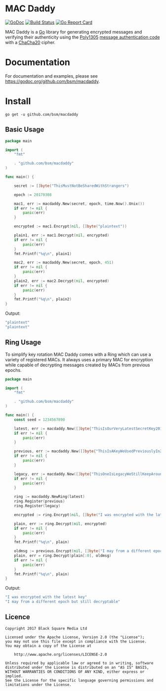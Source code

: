 # MAC Daddy

[![GoDoc](https://godoc.org/github.com/bsm/macdaddy?status.svg)](https://godoc.org/github.com/bsm/macdaddy)
[![Build Status](https://travis-ci.org/bsm/macdaddy.svg?branch=master)](https://travis-ci.org/bsm/macdaddy)
[![Go Report Card](https://goreportcard.com/badge/github.com/bsm/macdaddy)](https://goreportcard.com/report/github.com/bsm/macdaddy)

MAC Daddy is a [Go](https://golang.org) library for generating encrypted messages and verifying their authenticity using the [Poly1305](https://en.wikipedia.org/wiki/Poly1305) [message authentication code](https://en.wikipedia.org/wiki/Message_authentication_code) with a [ChaCha20](https://en.wikipedia.org/wiki/Salsa20#ChaCha_variant) cipher.

# Documentation

For documentation and examples, please see https://godoc.org/github.com/bsm/macdaddy.

# Install

```
go get -u github.com/bsm/macdaddy
```

## Basic Usage

```go
package main

import (
    "fmt"

    . "github.com/bsm/macdaddy"
)

func main() {

	secret := []byte("ThisMustNotBeSharedWithStrangers")

	epoch := 20170308

	mac1, err := macdaddy.New(secret, epoch, time.Now().Unix())
	if err != nil {
		panic(err)
	}

	encrypted := mac1.Encrypt(nil, []byte("plaintext"))

	plain1, err := mac1.Decrypt(nil, encrypted)
	if err != nil {
		panic(err)
	}
	fmt.Printf("%q\n", plain1)

	mac2, err := macdaddy.New(secret, epoch, 451)
	if err != nil {
		panic(err)
	}
	plain2, err := mac2.Decrypt(nil, encrypted)
	if err != nil {
		panic(err)
	}
	fmt.Printf("%q\n", plain2)
}
```

Output:

```go
"plaintext"
"plaintext"
```

## Ring Usage

To simplify key rotation MAC Daddy comes with a Ring which can use a variety
of registered MACs. It always uses a primary MAC for encryption while capable
of decrypting messages created by MACs from previous epochs.

```go
package main

import (
    "fmt"

    . "github.com/bsm/macdaddy"
)

func main() {
	const seed = 1234567890

	latest, err := macdaddy.New([]byte{"ThisIsOurVeryLatestSecretKey2017"}, 2017, seed)
	if err != nil {
		panic(err)
	}

	previous, err := macdaddy.New([]byte{"ThisIsAKeyWeUsedPreviouslyIn2016"}, 2016, seed)
	if err != nil {
		panic(err)
	}

	legacy, err := macdaddy.New([]byte{"ThisOneIsLegacyWeStillKeepAround"}, 2010, seed)
	if err != nil {
		panic(err)
	}

	ring := macdaddy.NewRing(latest)
	ring.Register(previous)
	ring.Register(legacy)

	encrypted := ring.Encrypt(nil, []byte("I was encrypted with the latest key"))

	plain, err := ring.Decrypt(nil, encrypted)
	if err != nil {
		panic(err)
	}
	fmt.Printf("%q\n", plain)

	oldmsg := previous.Encrypt(nil, []byte("I may from a different epoch but still decryptable"))
	plain, err = ring.Decrypt(plain[:0], oldmsg)
	if err != nil {
		panic(err)
	}
	fmt.Printf("%q\n", plain)
}
```

Output:

```go
"I was encrypted with the latest key"
"I may from a different epoch but still decryptable"
```

## Licence

```
Copyright 2017 Black Square Media Ltd

Licensed under the Apache License, Version 2.0 (the "License");
you may not use this file except in compliance with the License.
You may obtain a copy of the License at

    http://www.apache.org/licenses/LICENSE-2.0

Unless required by applicable law or agreed to in writing, software
distributed under the License is distributed on an "AS IS" BASIS,
WITHOUT WARRANTIES OR CONDITIONS OF ANY KIND, either express or implied.
See the License for the specific language governing permissions and
limitations under the License.
```
